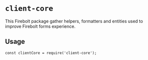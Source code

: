# `client-core`

This Firebolt package gather helpers, formatters and entities used to improve Firebolt forms experience.

## Usage

```
const clientCore = require('client-core');


```
